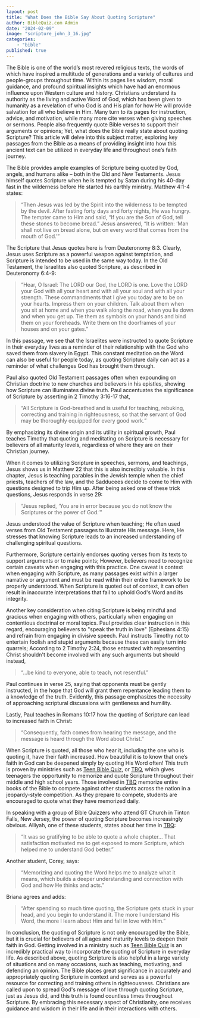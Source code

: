 ```yaml
---
layout: post
title: "What Does the Bible Say About Quoting Scripture"
author: BibleQuiz.com Admin
date: "2024-02-09"
image: "scripture_john_3_16.jpg"
categories:
    - "bible"
published: true
---
```


The Bible is one of the world’s most revered religious texts, the words of which have inspired a multitude of generations and a variety of cultures and people-groups throughout time. Within its pages lies wisdom, moral guidance, and profound spiritual insights which have had an enormous influence upon Western culture and history. Christians understand its authority as the living and active Word of God, which has been given to humanity as a revelation of who God is and His plan for how He will provide salvation for all who believe in Him. Many turn to its pages for instruction, advice, and motivation, while many more cite verses when giving speeches or sermons. People also frequently quote Bible verses to support their arguments or opinions; Yet, what does the Bible really state about quoting Scripture? This article will delve into this subject matter, exploring key passages from the Bible as a means of providing insight into how this ancient text can be utilized in everyday life and throughout one’s faith journey.

The Bible provides ample examples of Scripture being quoted by God, angels, and humans alike – both in the Old and New Testaments. Jesus himself quotes Scripture when he is tempted by Satan during his 40-day fast in the wilderness before He started his earthly ministry. Matthew 4:1-4 states:

>“Then Jesus was led by the Spirit into the wilderness to be tempted by the devil. After fasting forty days and forty nights, He was hungry. The tempter came to Him and said, “If you are the Son of God, tell these stones to become bread.” Jesus answered, “It is written: ‘Man shall not live on bread alone, but on every word that comes from the mouth of God.’”

The Scripture that Jesus quotes here is from Deuteronomy 8:3. Clearly, Jesus uses Scripture as a powerful weapon against temptation, and Scripture is intended to be used in the same way today. In the Old Testament, the Israelites also quoted Scripture, as described in Deuteronomy 6:4-9:

>“Hear, O Israel: The LORD our God, the LORD is one. Love the LORD your God with all your heart and with all your soul and with all your strength. These commandments that I give you today are to be on your hearts. Impress them on your children. Talk about them when you sit at home and when you walk along the road, when you lie down and when you get up. Tie them as symbols on your hands and bind them on your foreheads. Write them on the doorframes of your houses and on your gates.”

In this passage, we see that the Israelites were instructed to quote Scripture in their everyday lives as a reminder of their relationship with the God who saved them from slavery in Egypt. This constant meditation on the Word can also be useful for people today, as quoting Scripture daily can act as a reminder of what challenges God has brought them through.

Paul also quoted Old Testament passages often when expounding on Christian doctrine to new churches and believers in his epistles, showing how Scripture can illuminates divine truth. Paul accentuates the significance of Scripture by asserting in 2 Timothy 3:16-17 that, 

>“All Scripture is God-breathed and is useful for teaching, rebuking, correcting and training in righteousness, so that the servant of God may be thoroughly equipped for every good work.” 

By emphasizing its divine origin and its utility in spiritual growth, Paul teaches Timothy that quoting and meditating on Scripture is necessary for believers of all maturity levels, regardless of where they are on their Christian journey.

When it comes to utilizing Scripture in speeches, sermons, and teachings, Jesus shows us in Matthew 22 that this is also incredibly valuable. In this chapter, Jesus is teaching parables in the Jewish temple when the chief priests, teachers of the law, and the Sadducees decide to come to Him with questions designed to trip Him up. After being asked one of these trick questions, Jesus responds in verse 29:

>“Jesus replied, ‘You are in error because you do not know the Scriptures or the power of God.’”

Jesus understood the value of Scripture when teaching; He often used verses from Old Testament passages to illustrate His message. Here, He stresses that knowing Scripture leads to an increased understanding of challenging spiritual questions. 

Furthermore, Scripture certainly endorses quoting verses from its texts to support arguments or to make points; However, believers need to recognize certain caveats when engaging with this practice. One caveat is context when engaging with Scripture, as many passages exist within a larger narrative or argument and must be read within their entire framework to be properly understood. When Scripture is quoted out of context, it can often result in inaccurate interpretations that fail to uphold God's Word and its integrity.

Another key consideration when citing Scripture is being mindful and gracious when engaging with others, particularly when engaging on contentious doctrinal or moral topics. Paul provides clear instruction in this regard, encouraging believers to "speak the truth in love" (Ephesians 4:15) and refrain from engaging in divisive speech. Paul instructs Timothy not to entertain foolish and stupid arguments because these can easily turn into quarrels; According to 2 Timothy 2:24, those entrusted with representing Christ shouldn't become involved with any such arguments but should instead,

>“…be kind to everyone, able to teach, not resentful.”

Paul continues in verse 25, saying that opponents must be gently instructed, in the hope that God will grant them repentance leading them to a knowledge of the truth. Evidently, this passage emphasizes the necessity of approaching scriptural discussions with gentleness and humility.

Lastly, Paul teaches in Romans 10:17 how the quoting of Scripture can lead to increased faith in Christ:

>“Consequently, faith comes from hearing the message, and the message is heard through the Word about Christ.”

When Scripture is quoted, all those who hear it, including the one who is quoting it, have their faith increased. How beautiful it is to know that one’s faith in God can be deepened simply by quoting His Word often! This truth is proven by ministries such as [Teen Bible Quiz](https://www.biblequiz.com), or [TBQ](https://www.biblequiz.com), which gives teenagers the opportunity to memorize and quote Scripture throughout their middle and high school years. Those involved in [TBQ](https://www.biblequiz.com) memorize entire books of the Bible to compete against other students across the nation in a jeopardy-style competition. As they prepare to compete, students are encouraged to quote what they have memorized daily. 

In speaking with a group of Bible Quizzers who attend GT Church in Tinton Falls, New Jersey, the power of quoting Scripture becomes increasingly obvious. Alliyah, one of these students, states about her time in [TBQ](https://www.biblequiz.com):

>“It was so gratifying to be able to quote a whole chapter… That satisfaction motivated me to get exposed to more Scripture, which helped me to understand God better.”

Another student, Corey, says:

>“Memorizing and quoting the Word helps me to analyze what it means, which builds a deeper understanding and connection with God and how He thinks and acts.” 

Briana agrees and adds:

>“After spending so much time quoting, the Scripture gets stuck in your head, and you begin to understand it. The more I understand His Word, the more I learn about Him and fall in love with Him.”

In conclusion, the quoting of Scripture is not only encouraged by the Bible, but it is crucial for believers of all ages and maturity levels to deepen their faith in God. Getting involved in a ministry such as [Teen Bible Quiz](https://www.biblequiz.com) is an incredibly practical way to incorporate the quoting of Scripture in everyday life. As described above, quoting Scripture is also helpful in a large variety of situations and on many occasions, such as teaching, motivating, and defending an opinion. The Bible places great significance in accurately and appropriately quoting Scripture in context and serves as a powerful resource for correcting and training others in righteousness. Christians are called upon to spread God's message of love through quoting Scripture, just as Jesus did, and this truth is found countless times throughout Scripture. By embracing this necessary aspect of Christianity, one receives guidance and wisdom in their life and in their interactions with others. 
